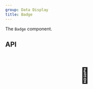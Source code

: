 ```yaml
---
group: Data Display
title: Badge
---
```


The `Badge` component.

## API

<div style="padding: 40px 0;font-size: 48px; text-align: center;">🚧</div>
